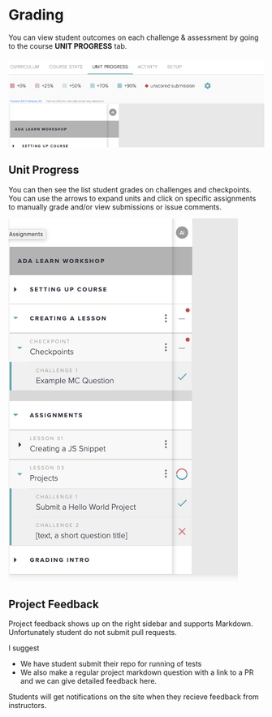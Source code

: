 # Grading

You can view student outcomes on each challenge & assessment by going to the course **UNIT PROGRESS** tab. 

![Unit Progress Tab](images/unit-progress.png)

## Unit Progress

You can then see the list student grades on challenges and checkpoints.  You can use the arrows to expand units and click on specific assignments to manually grade and/or view submissions or issue comments.

![Student Grades](images/student-grades.png)

## Project Feedback

Project feedback shows up on the right sidebar and supports Markdown.  Unfortunately student do not submit pull requests.  

I suggest

* We have student submit their repo for running of tests
* We also make a regular project markdown question with a link to a PR and we can give detailed feedback here.

Students will get notifications on the site when they recieve feedback from instructors. 